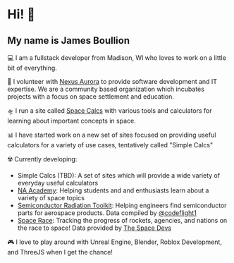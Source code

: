 <h1>Hi! 👋</h1>
<h2>My name is James Boullion</h2>

💻 I am a fullstack developer from Madison, WI who loves to work on a little bit of everything.

🚀 I volunteer with [Nexus Aurora](https://nexusaurora.org/) to provide software development and IT expertise. We are a community based organization which incubates projects with a focus on space settlement and education.  

🛸 I run a site called [Space Calcs](https://spacecalcs.com/) with various tools and calculators for learning about important concepts in space.

📊 I have started work on a new set of sites focused on providing useful calculators for a variety of use cases, tentatively called "Simple Calcs"


☢️ Currently developing: 
- Simple Calcs (TBD): A set of sites which will provide a wide variety of everyday useful calculators
- [NA Academy](https://naacademy.netlify.app/): Helping students and and enthusiasts learn about a variety of space topics
- [Semiconductor Radiation Toolkit](https://rad-toolkit.nexusaurora.org/): Helping engineers find semiconductor parts for aerospace products. Data compiled by [@codeflight1](https://github.com/codeflight1) 
- [Space Race](https://space-race.nexusaurora.org/): Tracking the progress of rockets, agencies, and nations on the race to space! Data provided by [The Space Devs](https://thespacedevs.com/)


🎮 I love to play around with Unreal Engine, Blender, Roblox Development, and ThreeJS when I get the chance!
